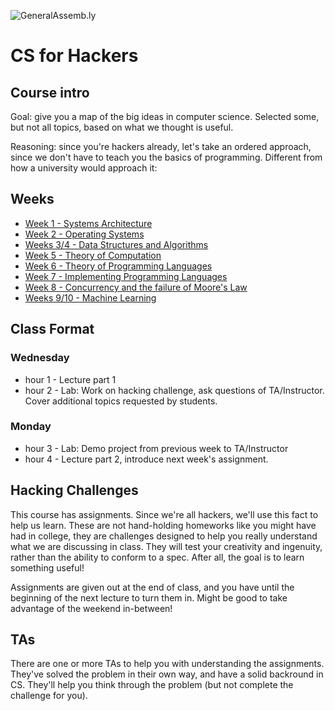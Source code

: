 ![GeneralAssemb.ly](https://github.com/generalassembly/ga-ruby-on-rails-for-devs/raw/master/images/ga.png "GeneralAssemb.ly")


CS for Hackers
==============

## Course intro

Goal: give you a map of the big ideas in computer science.  Selected some, but
not all topics, based on what we thought is useful.

Reasoning: since you're hackers already, let's take an ordered approach, since
we don't have to teach you the basics of programming. Different from how a
university would approach it:

## Weeks

- [Week 1 - Systems Architecture](https://github.com/ryanwitt/csh/tree/master/week-01)
- [Week 2 - Operating Systems](https://github.com/ryanwitt/csh/tree/master/week-02)
- [Weeks 3/4 - Data Structures and Algorithms](https://github.com/ryanwitt/csh/tree/master/week-03)
- [Week 5 - Theory of Computation](https://github.com/ryanwitt/csh/tree/master/week-05)
- [Week 6 - Theory of Programming Languages](https://github.com/ryanwitt/csh/tree/master/week-06)
- [Week 7 - Implementing Programming Languages](https://github.com/ryanwitt/csh/tree/master/week-07)
- [Week 8 - Concurrency and the failure of Moore's Law](https://github.com/ryanwitt/csh/tree/master/week-08)
- [Weeks 9/10 - Machine Learning](https://github.com/ryanwitt/csh/tree/master/week-09)


## Class Format

### Wednesday
- hour 1 - Lecture part 1
- hour 2 - Lab: Work on hacking challenge, ask questions of TA/Instructor.
  Cover additional topics requested by students.

### Monday
- hour 3 - Lab: Demo project from previous week to TA/Instructor
- hour 4 - Lecture part 2, introduce next week's assignment.

## Hacking Challenges

This course has assignments. Since we're all hackers, we'll use this fact to
help us learn. These are not hand-holding homeworks like you might have had in
college, they are challenges designed to help you really understand what we are
discussing in class. They will test your creativity and ingenuity, rather than
the ability to conform to a spec.  After all, the goal is to learn something
useful!

Assignments are given out at the end of class, and you have until the beginning
of the next lecture to turn them in.  Might be good to take advantage of the
weekend in-between!

## TAs

There are one or more TAs to help you with understanding the assignments.
They've solved the problem in their own way, and have a solid backround in CS.
They'll help you think through the problem (but not complete the challenge for
you).
